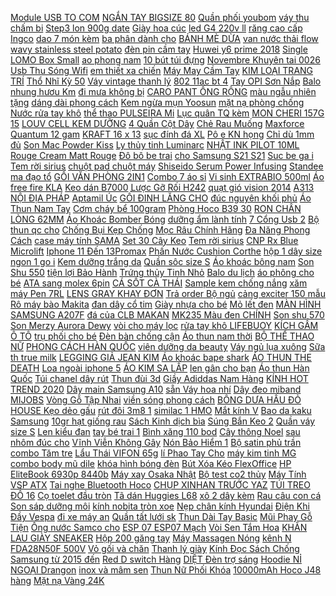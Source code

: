 [ Module USB TO COM](https://cuahang4.github.io/p0/106/607/module-usb-to-com-cp2102-zin-mua-hang-online/) [ NGẮN TAY BIGSIZE 80](https://cuahang4.github.io/p0/104/530/so-mi-ngan-tay-bigsize-80-150kg-mua-hang-online/) [Quần phối youbom](https://cuahang4.github.io/p0/106/548/quan-phoi-youbom-mua-hang-online/) [ váy thu chấm bi](https://cuahang4.github.io/p0/105/210/vay-thu-cham-bi-cho-be-mua-hang-online/) [ Step3 lon 900g date](https://cuahang4.github.io/p0/105/757/sua-drlucen-step3-lon-900g-date-moi-nhat-mua-hang-online/) [Giày hoa cúc](https://cuahang4.github.io/p0/101/146/giay-hoa-cuc-mua-hang-online/) [ led G4 220v ll](https://cuahang4.github.io/p0/105/582/bong-led-g4220vll0946862772-mua-hang-online/) [ răng cao cấp Ingco](https://cuahang4.github.io/p0/101/915/kem-rang-cao-cap-ingco-hhcp28200-mua-hang-online/) [ dao 7 món kèm](https://cuahang4.github.io/p0/103/295/bo-dao-7-mon-kem-ong-mua-hang-online/) [ ba phân dành cho](https://cuahang4.github.io/p0/102/28/ao-co-ba-phan-danh-cho-be-trai-be-gai-tu-7-26kg-timiki-mua-hang-online/) [BÁNH MÈ DỪA](https://cuahang4.github.io/p0/102/348/banh-me-dua-mua-hang-online/) [ van nước thải flow](https://cuahang4.github.io/p0/104/492/van-nuoc-thai-flow-300-mua-hang-online/) [ wavy stainless steel potato](https://cuahang4.github.io/p0/101/790/kitchen-wavy-stainless-steel-potato-masher-tool-mua-hang-online/) [đèn pin cầm tay](https://cuahang4.github.io/p0/103/534/den-pin-cam-tay-mua-hang-online/) [Huwei y6 prime 2018](https://cuahang4.github.io/p0/105/710/huwei-y6-prime-2018-mua-hang-online/) [ Single LOMO Box Small](https://cuahang4.github.io/p0/102/371/30pcs-uniq-wang-yibo-single-lomo-box-small-card-set-hd-post-card-poster-cards-best-gift-for-fans-mua-hang-online/) [ao phong nam](https://cuahang4.github.io/p0/105/317/ao-phong-nam-mua-hang-online/) [ 10 bút túi đựng](https://cuahang4.github.io/p0/102/438/combo-10-but-tui-dung-but-mua-hang-online/) [Novembre Khuyên tai 0026](https://cuahang4.github.io/p0/102/752/novembre-khuyen-tai-0026-mua-hang-online/) [ Usb Thu Sóng Wifi](https://cuahang4.github.io/p0/106/615/usb-thu-song-wifi-mini-300mbps-mua-hang-online/) [ em thiết xa chiến](https://cuahang4.github.io/p0/102/890/do-choi-tre-em-thiet-xa-chien-than-mua-hang-online/) [ Máy May Cầm Tay](https://cuahang4.github.io/p0/102/753/may-may-cam-tay-mini-mua-hang-online/) [ KIM LOẠI TRANG TRÍ](https://cuahang4.github.io/p0/100/330/hat-kim-loai-trang-tri-mong-mua-hang-online/) [ Thổ Nhĩ Kỳ 50](https://cuahang4.github.io/p0/106/502/len-jeans-art-tho-nhi-ky-50-gram-bang-mau-1-mua-hang-online/) [Váy vintage thanh lý](https://cuahang4.github.io/p0/101/121/vay-vintage-thanh-ly-mua-hang-online/) [ 802 11ac bt 4](https://cuahang4.github.io/p0/102/228/card-wifi-cho-may-tinh-dell-1820-dw1820-wnan-wifi-80211acbt-41-m2-wifi-d4v21-tien-dung-va-ben-mua-hang-online/) [ Tay OPI Sơn Nắp](https://cuahang4.github.io/p0/105/709/sale-50-son-mong-tay-opi-son-nap-bac-sieu-bong-isl29-mua-hang-online/) [ Balo nhung hươu Km](https://cuahang4.github.io/p0/102/656/balo-nhung-huou-km-cua-abbott-mua-hang-online/) [ đi mưa không bị](https://cuahang4.github.io/p0/102/469/tui-bong-boc-giay-di-mua-khong-bi-dinh-nuoc-mua-bui-ban-mua-hang-online/) [ CARO PANT ỐNG RỘNG](https://cuahang4.github.io/p0/100/595/quan-caro-pant-ong-rong-unisex-mua-hang-online/) [ màu ngẫu nhiên tặng](https://cuahang4.github.io/p0/102/859/bong-ro-size-3-5-6-7-so-3-5-6-7-mau-ngau-nhien-tang-kem-tui-luoi-dung-bong-va-kim-bom-mua-hang-online/) [ dáng dài phong cách](https://cuahang4.github.io/p0/101/230/ao-cardigan-len-min-dang-dai-phong-cach-han-quoc-mua-hang-online/) [ Kem ngừa mụn Yoosun](https://cuahang4.github.io/p0/106/78/kem-ngua-mun-yoosun-acnes-mua-hang-online/) [ mặt nạ phòng chống](https://cuahang4.github.io/p0/102/724/khau-trangmat-na-phong-chong-khi-doc-cao-cap-3m-kem-10-mieng-loc-thay-the-mua-hang-online/) [ Nước rửa tay khô](https://cuahang4.github.io/p0/105/75/nuoc-rua-tay-kho-100ml-mua-hang-online/) [ thể thao PULSEIRA Mi](https://cuahang4.github.io/p0/103/171/day-deo-nylon-the-thao-pulseira-mi-band-4-mi-band-3-chinh-hang-mijobs-day-deo-thay-the-miband-43-nylon-mijobs-mua-hang-online/) [ Lục quân TQ kèm](https://cuahang4.github.io/p0/106/248/nonlego-army-modern-war-combo-6-linh-luc-quan-tq-kem-trang-bi-mua-hang-online/) [ MON CHERI 157G 15](https://cuahang4.github.io/p0/101/58/socola-ruou-mon-cheri-157g-15-vien-mua-hang-online/) [ LOUV CELL KEM DƯỠNG](https://cuahang4.github.io/p0/100/424/louv-cell-kem-duong-the-trang-da-body-louv-cell-han-quoc-250-ml-mua-hang-online/) [ 4 Quần Cột Dây](https://cuahang4.github.io/p0/101/863/set-4-quan-cot-day-sexy-sq017-mua-hang-online/) [Chẻ Rau Muống](https://cuahang4.github.io/p0/101/142/che-rau-muong-mua-hang-online/) [ Maxforce Quantum 12 gam](https://cuahang4.github.io/p0/102/804/thuoc-diet-kien-bayer-maxforce-quantum-12-gam-dang-gel-date-22023-mua-hang-online/) [ KRAFT 16 x 13](https://cuahang4.github.io/p0/101/735/mtg0-25-tui-giay-kraft-16-x-13-x-6-cm-mua-hang-online/) [sục đính đá XL](https://cuahang4.github.io/p0/105/708/suc-dinh-da-xl-mua-hang-online/) [ Pô e KN họng](https://cuahang4.github.io/p0/100/606/po-e-kn-hong-51li-mua-hang-online/) [ Chỉ dù 1mm đủ](https://cuahang4.github.io/p0/106/336/chi-du-1mm-du-mau-mua-hang-online/) [ Son Mac Powder Kiss](https://cuahang4.github.io/p0/101/797/son-mac-powder-kiss-mau-303-style-shocked-mua-hang-online/) [ Ly thủy tinh Luminarc](https://cuahang4.github.io/p0/103/285/ly-thuy-tinh-luminarc-octime-ice-blue-mua-hang-online/) [ NHẬT INK PILOT 10ML](https://cuahang4.github.io/p0/105/902/muc-nhat-ink-pilot-10mlpenpro-mua-hang-online/) [ Rouge Cream Matt Rouge](https://cuahang4.github.io/p0/102/599/son-kem-li-black-rouge-cream-matt-rouge-m05-mua-hang-online/) [ Đô bô be trai](https://cuahang4.github.io/p0/102/754/do-bo-be-trai-mickey-mua-hang-online/) [ cho Samsung S21 S21](https://cuahang4.github.io/p0/106/443/kinh-cuong-luc-full-man-keo-uv-danh-cho-samsung-s21-s21-plus-s21-ultra-mua-hang-online/) [ Suc be ga i](https://cuahang4.github.io/p0/105/3/suc-be-gaianh-that-mua-hang-online/) [Tem rời sirius](https://cuahang4.github.io/p0/106/751/tem-roi-sirius-mua-hang-online/) [ chuột pad chuột máy](https://cuahang4.github.io/p0/105/78/mieng-lot-chuot-pad-chuot-may-tinh-hinh-chan-meo-chong-truot-de-thuong-mua-hang-online/) [ Shiseido Serum Power Infusing](https://cuahang4.github.io/p0/105/336/shiseido-serum-power-infusing-concentrate-10ml-mua-hang-online/) [ Standee ma đạo tổ](https://cuahang4.github.io/p0/105/360/standee-ma-dao-to-su-4-mua-hang-online/) [ GỐI VĂN PHÒNG 2IN1](https://cuahang4.github.io/p0/105/707/chan-goi-van-phong-2in1-sieu-de-thuong-mua-hang-online/) [Combo 7 áo sỉ](https://cuahang4.github.io/p0/103/876/combo-7-ao-si-mua-hang-online/) [Vi sinh EXTRABIO 500ml](https://cuahang4.github.io/p0/103/281/vi-sinh-extrabio-500ml-mua-hang-online/) [ Áo free fire KLA](https://cuahang4.github.io/p0/100/493/ao-free-fire-kla-01-mua-hang-online/) [Keo dán B7000](https://cuahang4.github.io/p0/105/929/keo-dan-b7000-mua-hang-online/) [Lược Gỡ Rối H242](https://cuahang4.github.io/p0/105/556/luoc-go-roi-h242-mua-hang-online/) [ quạt gió vision 2014](https://cuahang4.github.io/p0/105/570/op-quat-gio-vision-2014-2016-mua-hang-online/) [ A313 NỘI ĐỊA PHÁP](https://cuahang4.github.io/p0/101/537/kem-a313-noi-dia-phap-retinol-a313-mua-hang-online/) [Aptamil Úc](https://cuahang4.github.io/p0/106/677/aptamil-uc-mua-hang-online/) [ GỐI ĐINH LĂNG CHO](https://cuahang4.github.io/p0/105/953/goi-dinh-lang-cho-be-handmade-mua-hang-online/) [ đúc nguyên khối phủ](https://cuahang4.github.io/p0/105/272/chao-chong-dinh-bep-tu-size-202428-ferroli-rapido-duc-nguyen-khoi-phu-men-gom-duc-mua-hang-online/) [ Áo Thun Nam Tay](https://cuahang4.github.io/p0/102/985/ao-thun-nam-tay-ngan-2020-mua-hang-online/) [Cơm cháy bể 100gram](https://cuahang4.github.io/p0/100/108/com-chay-be-100gram-mua-hang-online/) [ Phòng Hoco B39 30](https://cuahang4.github.io/p0/101/88/freeship-toan-quoc-tu-50k-sac-du-phong-hoco-b39-30000mah-mua-hang-online/) [ RON CHÂN LÒNG 62MM](https://cuahang4.github.io/p0/102/278/ron-chan-long-62mm-cho-exciter-light-mua-hang-online/) [ Áo Khoác Bomber Bóng](https://cuahang4.github.io/p0/102/140/ao-khoac-bomber-bong-chay-ny-nam-nu-han-quoc-mua-hang-online/) [ dưỡng ẩm lành tính](https://cuahang4.github.io/p0/100/14/kem-duong-am-lanh-tinh-origins-ginzing-energy-boosting-gel-moisturizer-50ml-mua-hang-online/) [ 7 Cổng Usb 2](https://cuahang4.github.io/p0/103/65/bo-chia-7-cong-usb-20-jdl-a7-mua-hang-online/) [ Bộ thun qc cho](https://cuahang4.github.io/p0/102/120/bo-thun-qc-cho-be-mua-hang-online/) [ Chống Bụi Kẹp Chống](https://cuahang4.github.io/p0/106/781/case-op-macbook-du-mau-tang-nut-chong-bui-kep-chong-gay-sac-mua-hang-online/) [ Mọc Râu Chính Hãng](https://cuahang4.github.io/p0/102/328/dung-dich-moc-rau-chinh-hang-snor-x3-thai-lan-co-tem-mua-hang-online/) [ Đa Năng Phong Cách](https://cuahang4.github.io/p0/102/873/set-60-mieng-nhan-dan-trang-tri-da-nang-phong-cach-retro-dang-yeu-mua-hang-online/) [ case máy tính SAMA](https://cuahang4.github.io/p0/102/254/vo-case-may-tinh-sama-m1-mua-hang-online/) [ Set 30 Cây Keo](https://cuahang4.github.io/p0/102/668/set-30-cay-keo-nen-kim-tuyen-10cm-mua-hang-online/) [Tem rời sirius](https://cuahang4.github.io/p0/103/479/tem-roi-sirius-mua-hang-online/) [ CNP Rx Blue Microlift](https://cuahang4.github.io/p0/105/942/goi-kem-duong-sieu-cap-nuoc-phuc-hoi-cnp-rx-blue-microlift-hydra-cream-cyto-complex-1ml-mua-hang-online/) [ Iphone 11 Đến 13Promax](https://cuahang4.github.io/p0/103/901/da-co-ma-ip-13promax-dan-bao-ve-mat-camera-iphone-chat-lieu-titan-iphone-11-den-13promax-han-che-van-tay-mua-hang-online/) [Phấn Nước Cushion Corthe](https://cuahang4.github.io/p0/105/113/phan-nuoc-cushion-corthe-mua-hang-online/) [ hộp 1 dây size](https://cuahang4.github.io/p0/102/658/quan-tui-hop-1-day-size-30kg-100kg-co-anh-that-va-video-quay-can-canh-chat-vai-mua-hang-online/) [ ngon 1 go i](https://cuahang4.github.io/p0/103/764/mien-dong-bao-ngon-1-goi-250g-mua-hang-online/) [ Kem dưỡng trắng da](https://cuahang4.github.io/p0/106/174/kem-duong-trang-da-lotion-mua-hang-online/) [Quần sôc size S](https://cuahang4.github.io/p0/101/352/quan-soc-size-s-mua-hang-online/) [ Áo khoác bông nam](https://cuahang4.github.io/p0/102/832/ao-khoac-bong-nam-nu-mua-hang-online/) [Son Shu 550](https://cuahang4.github.io/p0/100/521/son-shu-550-mua-hang-online/) [ tiện lợi Bảo Hành](https://cuahang4.github.io/p0/105/706/hang-chinh-hang-may-lam-sua-chua-yogurt-nhat-ban-may-lam-sua-chua-3-nut-tu-dong-sieu-tien-loi-bao-hanh-12-thang-mua-hang-online/) [ Trứng thủy Tinh Nhỏ](https://cuahang4.github.io/p0/103/920/trung-thuy-tinh-nho-60ml-mua-hang-online/) [Balo du lịch](https://cuahang4.github.io/p0/101/328/balo-du-lich-mua-hang-online/) [ áo phông cho bé](https://cuahang4.github.io/p0/102/790/combo-ao-phong-cho-be-gai-mua-hang-online/) [ ATA sang molex 6pin](https://cuahang4.github.io/p0/106/131/cap-2-ata-sang-molex-6pin-card-vga-mua-hang-online/) [ CÁ SỐT CÀ THÁI](https://cuahang4.github.io/p0/101/856/ca-sot-ca-thai-lan-155g-mua-hang-online/) [ Sample kem chống nắng](https://cuahang4.github.io/p0/100/848/sample-kem-chong-nang-vichy-mua-hang-online/) [ xăm máy Pen 7RL](https://cuahang4.github.io/p0/100/766/20-kim-xam-may-pen-7rl-di-khung-mua-hang-online/) [LENS GRAY KHAY ĐƠN](https://cuahang4.github.io/p0/104/29/lens-gray-khay-don-mua-hang-online/) [ Trả order Bộ ngủ](https://cuahang4.github.io/p0/105/717/tra-order-bo-ngu-gu-mua-hang-online/) [ cảng exciter 150 mẫu](https://cuahang4.github.io/p0/102/52/cang-exciter-150-mau-moi-mua-hang-online/) [ Rô máy bào Makita](https://cuahang4.github.io/p0/105/731/ro-may-bao-makita-n1900b-mua-hang-online/) [ đan dây cổ tim](https://cuahang4.github.io/p0/102/691/ao-thun-dan-day-co-tim-vnxk-mua-hang-online/) [ Giày nhựa cho bé](https://cuahang4.github.io/p0/104/386/giay-nhua-cho-be-gai-1-5-tuoi-mua-hang-online/) [Mỏ lết đen](https://cuahang4.github.io/p0/105/278/mo-let-den-mua-hang-online/) [ MÀN HÌNH SAMSUNG A207F](https://cuahang4.github.io/p0/102/622/man-hinh-samsung-a207f-mau-den-mua-hang-online/) [ đá của CLB MAKAN](https://cuahang4.github.io/p0/103/911/ao-bong-da-cua-clb-makan-bd105-mua-hang-online/) [ MK235 Màu đen CHÍNH](https://cuahang4.github.io/p0/104/327/bo-ban-phim-chuot-khong-day-logitech-mk235-mau-den-chinh-hang-mua-hang-online/) [Son shu 570](https://cuahang4.github.io/p0/106/661/son-shu-570-mua-hang-online/) [ Son Merzy Aurora Dewy](https://cuahang4.github.io/p0/104/644/son-merzy-aurora-dewy-tint-mua-hang-online/) [ vòi cho máy lọc](https://cuahang4.github.io/p0/106/158/voi-cho-may-loc-nuoc-ro-mua-hang-online/) [ rửa tay khô LIFEBUOY](https://cuahang4.github.io/p0/103/675/gel-rua-tay-kho-lifebuoy-235ml100ml-mua-hang-online/) [KÍCH GẦM Ô TÔ](https://cuahang4.github.io/p0/100/23/kich-gam-o-to-mua-hang-online/) [ trụ phối cho bé](https://cuahang4.github.io/p0/104/733/sale-bo-dai-tay-tru-phoi-cho-be-6-20kg-mua-hang-online/) [Đèn bàn chống cận](https://cuahang4.github.io/p0/100/291/den-ban-chong-can-mua-hang-online/) [ Áo thun nam thời](https://cuahang4.github.io/p0/101/450/ao-thun-nam-thoi-trang-aoknam93-mua-hang-online/) [ BỘ THỂ THAO NỮ](https://cuahang4.github.io/p0/100/546/bo-the-thao-nu-theu-logo-mua-hang-online/) [ PHONG CÁCH HÀN QUỐC](https://cuahang4.github.io/p0/100/889/freeship-balo-vai-phoi-mau-phong-cach-han-quoc-ll1260-mua-hang-online/) [ viên dưỡng da beauty](https://cuahang4.github.io/p0/100/188/vien-duong-da-beauty-plus-mua-hang-online/) [ Váy ngủ lụa xuông](https://cuahang4.github.io/p0/105/705/vay-ngu-lua-xuong-phoi-ren-tang-kem-quan-chip-ren-2-mau-nude-va-hong-mua-hang-online/) [ Sữa th true milk](https://cuahang4.github.io/p0/104/714/sua-th-true-milk-180ml-socola-mua-hang-online/) [ LEGGING GIẢ JEAN KIM](https://cuahang4.github.io/p0/100/3/quan-legging-gia-jean-kim-anh-vu-mua-hang-online/) [ Áo khoác bape shark](https://cuahang4.github.io/p0/105/108/ao-khoac-bape-shark-phan-quang-mua-hang-online/) [ ÁO THUN THE DEATH](https://cuahang4.github.io/p0/100/660/ao-thun-the-death-tan-mua-hang-online/) [Loa ngoài iphone 5](https://cuahang4.github.io/p0/104/106/loa-ngoai-iphone-5-mua-hang-online/) [ ÁO KIM SA LẤP](https://cuahang4.github.io/p0/102/563/ao-kim-sa-lap-lanh-mua-hang-online/) [ len gân cho bạn](https://cuahang4.github.io/p0/104/265/ao-len-gan-cho-ban-gai-mua-hang-online/) [ Áo thun Hàn Quốc](https://cuahang4.github.io/p0/100/484/ao-thun-han-quoc-form-body-mua-hang-online/) [Túi chanel dây rút](https://cuahang4.github.io/p0/102/858/tui-chanel-day-rut-mua-hang-online/) [Thun đùi 3d](https://cuahang4.github.io/p0/101/742/thun-dui-3d-mua-hang-online/) [ Giầy Adiddas Nam Hàng](https://cuahang4.github.io/p0/100/748/giay-adiddas-nam-hang-chuan-japan-mua-hang-online/) [KÍNH HOT TREND 2020](https://cuahang4.github.io/p0/100/348/kinh-hot-trend-2020-mua-hang-online/) [Dây main Samsung A10](https://cuahang4.github.io/p0/105/208/day-main-samsung-a10-mua-hang-online/) [ sẵn Váy hoa nhí](https://cuahang4.github.io/p0/101/98/san-vay-hoa-nhi-vintage-mua-hang-online/) [ Dây đeo miband MIJOBS](https://cuahang4.github.io/p0/101/842/day-deo-miband-mijobs-chinh-hang-thay-the-cho-xiaomi-miband-5-xiaomi-miband-6-mua-hang-online/) [ Vòng Gỗ Tập Nhai](https://cuahang4.github.io/p0/101/180/vong-go-tap-nhai-cho-vet-mua-hang-online/) [ viền sóng phong cách](https://cuahang4.github.io/p0/106/380/1z31-ao-len-co-tron-vien-song-phong-cach-han-quoc-j1014-mua-hang-online/) [ BÔNG DƯA HẤU ĐỎ](https://cuahang4.github.io/p0/106/223/gau-bong-dua-hau-do-40cm-mua-hang-online/) [ HOUSE Kẹo dẻo gấu](https://cuahang4.github.io/p0/101/400/vitamin-house-keo-deo-gau-black-forest-gummy-bear-23g-mua-hang-online/) [ rút đôi 3m8 1](https://cuahang4.github.io/p0/105/214/thang-nhom-rut-doi-3m8-19m19m-mua-hang-online/) [similac 1 HMO](https://cuahang4.github.io/p0/103/752/similac-1-hmo-mua-hang-online/) [Mắt kính V](https://cuahang4.github.io/p0/106/119/mat-kinh-v-mua-hang-online/) [ Bao da kaku Samsung](https://cuahang4.github.io/p0/105/863/bao-da-kaku-samsung-tab-s6-lite-mua-hang-online/) [ 10gr hạt giống rau](https://cuahang4.github.io/p0/105/330/10gr-hat-giong-rau-muong-sieu-ngon-konglang-don-ngon-sieu-nay-mam-mua-hang-online/) [ Sách Kinh dịch bìa](https://cuahang4.github.io/p0/101/222/sach-kinh-dich-bia-cung-mua-hang-online/) [ Súng Bắn Keo 2](https://cuahang4.github.io/p0/105/672/sung-ban-keo-2-1-1-1-50ml-mua-hang-online/) [Quần váy size S](https://cuahang4.github.io/p0/106/283/quan-vay-size-s-mua-hang-online/) [Len kiểu đan](https://cuahang4.github.io/p0/102/511/len-kieu-dan-mua-hang-online/) [ tay bé trai 1](https://cuahang4.github.io/p0/102/801/ao-gap-dai-tay-be-trai-1-5-tuoi-mua-hang-online/) [ Bình xăng 110 bod](https://cuahang4.github.io/p0/100/654/binh-xang-110-bod-co-mua-hang-online/) [Cây thông Noel](https://cuahang4.github.io/p0/106/512/cay-thong-noel-mua-hang-online/) [ sau nhôm đúc cho](https://cuahang4.github.io/p0/104/252/cang-sau-nhom-duc-cho-winner-x-mua-hang-online/) [ Vĩnh Viễn Không Gây](https://cuahang4.github.io/p0/100/745/hang-moi-ve-kem-xoa-hinh-xam-vinh-vien-khong-gay-dau-don-2021-mua-hang-online/) [ Nón Bảo Hiểm 1](https://cuahang4.github.io/p0/103/651/chinh-hang-kinh-grs-chong-loa-gan-non-bao-hiem-12-va-34-mua-hang-online/) [ Bộ satin phủ trần](https://cuahang4.github.io/p0/100/222/bo-satin-phu-tran-5-mon-mua-hang-online/) [combo Tăm tre](https://cuahang4.github.io/p0/102/748/combo-tam-tre-mua-hang-online/) [ Lẩu Thái VIFON 65g](https://cuahang4.github.io/p0/101/526/thung-30-goi-mi-chay-lau-thai-vifon-65ggoi-mua-hang-online/) [ lí Phao Tay Cho](https://cuahang4.github.io/p0/103/851/thanh-liphao-tay-cho-tre-em-mua-hang-online/) [ máy kim tinh MG](https://cuahang4.github.io/p0/101/625/but-may-kim-tinh-mg-afp45601-mua-hang-online/) [combo body mũ dile](https://cuahang4.github.io/p0/101/206/combo-bodymudile-mua-hang-online/) [ khóa hình bóng đèn](https://cuahang4.github.io/p0/105/16/moc-khoa-hinh-bong-den-led-doc-dao-vui-nhon-mua-hang-online/) [ Bút Xóa Kéo FlexOffice](https://cuahang4.github.io/p0/106/225/but-xoa-keo-flexoffice-fo-ct-02-mua-hang-online/) [ HP EliteBook 6930p 8440b](https://cuahang4.github.io/p0/100/292/pin-hp-elitebook-6930p-8440b-8440p-8440w-8530wt-mua-hang-online/) [ Máy xay Osaka Nhật](https://cuahang4.github.io/p0/101/446/may-xay-osaka-nhat-ban-mua-hang-online/) [ Bộ test co2 thủy](https://cuahang4.github.io/p0/103/414/bo-test-co2-thuy-sinh-mua-hang-online/) [ Máy Tính VSP ATX](https://cuahang4.github.io/p0/100/699/vo-case-may-tinh-vsp-atx-3707a-mua-hang-online/) [ Tai nghe Bluetooth Hoco](https://cuahang4.github.io/p0/103/111/tai-nghe-bluetooth-hoco-es29-choang-co-the-thao-nghe-nhac-dam-thoai-lien-tuc-16h-chinh-hang-mua-hang-online/) [ CHỤP XINHAN TRƯỚC YAZ](https://cuahang4.github.io/p0/105/686/chup-xinhan-truoc-yaz-yaz125-mua-hang-online/) [ TÚI TREO ĐỒ 16](https://cuahang4.github.io/p0/106/566/tui-treo-do-16-o-mua-hang-online/) [Cọ toelet đầu tròn](https://cuahang4.github.io/p0/102/394/co-toelet-dau-tron-mua-hang-online/) [ Tã dán Huggies L68](https://cuahang4.github.io/p0/102/755/ta-dan-huggies-l68-mau-moi-mua-hang-online/) [ xô 2 dây kèm](https://cuahang4.github.io/p0/102/65/tui-xo-2-day-kem-vi-mua-hang-online/) [ Rau câu con cá](https://cuahang4.github.io/p0/104/518/rau-cau-con-ca-deo-1-goi-mua-hang-online/) [ Son sáp dưỡng môi](https://cuahang4.github.io/p0/105/326/son-sap-duong-moi-laco-10g-mua-hang-online/) [ kính nobita tròn xoe](https://cuahang4.github.io/p0/100/104/kinh-nobita-tron-xoe-loai-1-mua-hang-online/) [ Nẹp chân kính Hyundai](https://cuahang4.github.io/p0/104/391/nep-chan-kinh-hyundai-accent-2018-mua-hang-online/) [ Điện Khi Đầy Vespa](https://cuahang4.github.io/p0/101/576/sac-xe-dien-60v20ah-chong-phong-binh-tu-ngat-dien-khi-day-vespa-gogo-xmen-zoomerxe-5-binh-mua-hang-online/) [ đi xe máy an](https://cuahang4.github.io/p0/102/729/dai-di-xe-may-an-toan-cho-be-mua-hang-online/) [Quần tất lưới sk](https://cuahang4.github.io/p0/100/538/quan-tat-luoi-sk-mua-hang-online/) [ Thun Dài Tay Basic](https://cuahang4.github.io/p0/101/82/ao-thun-dai-tay-basic-co-gian-mua-hang-online/) [ Mũi Phay Gỗ Tiện](https://cuahang4.github.io/p0/100/112/mui-phay-go-tien-loi-mua-hang-online/) [ Ống nước Samco cho](https://cuahang4.github.io/p0/103/448/ong-nuoc-samco-cho-sonic-winner-mua-hang-online/) [ ESP 07 ESP07 Mạch](https://cuahang4.github.io/p0/104/245/mach-wifi-24g-esp8266-esp-07-esp07-mach-wifi-esp8266-mua-hang-online/) [ Vòi Sen Tắm Hoa](https://cuahang4.github.io/p0/106/127/dau-voi-sen-tam-hoa-sen-tiet-kiem-nuocnang-luong-us-o5g3-mua-hang-online/) [KHĂN LAU GIÀY SNEAKER](https://cuahang4.github.io/p0/101/409/khan-lau-giay-sneaker-mua-hang-online/) [ Hộp 200 găng tay](https://cuahang4.github.io/p0/101/760/hop-200-gang-tay-nilon-mua-hang-online/) [Máy Massagen Nóng](https://cuahang4.github.io/p0/103/858/may-massagen-nong-mua-hang-online/) [ kênh N FDA28N50F 500V](https://cuahang4.github.io/p0/102/450/mosfet-kenh-n-fda28n50f-500v-28a-mua-hang-online/) [ Vỏ gối và chăn](https://cuahang4.github.io/p0/105/619/vo-goi-va-chan-elsa-xanh-ban-le-tung-mon-mua-hang-online/) [Thanh lý giày](https://cuahang4.github.io/p0/104/515/thanh-ly-giay-mua-hang-online/) [ Kính Đọc Sách Chống](https://cuahang4.github.io/p0/100/419/kinh-doc-sach-chong-buc-xa-nhe-tr90-mua-hang-online/) [ Samsung từ 2015 đến](https://cuahang4.github.io/p0/105/21/dieu-khien-giong-noi-tivi-samsung-ru2019-cho-cac-dong-tivi-samsung-tu-2015-den-2020-hang-moi-chinh-hang-tang-kem-pin-mua-hang-online/) [ Red D switch Hàng](https://cuahang4.github.io/p0/105/901/ban-phim-co-gaming-dareu-ek87-black-multi-led-blue-brown-red-d-switch-hang-chinh-hang-mua-hang-online/) [ DIỆT Đèn trợ sáng](https://cuahang4.github.io/p0/106/760/gia-huy-diet-den-tro-sang-l4-ngan-mua-hang-online/) [ Hoodie NỈ NGOẠI Drangon](https://cuahang4.github.io/p0/102/15/ao-hoodie-ni-ngoai-drangon-ball-mua-hang-online/) [ inox và mâm sen](https://cuahang4.github.io/p0/101/285/chinh-hang-bo-dieu-gas-inox-va-mam-sen-chia-lua-bep-gas-duong-mua-hang-online/) [ Thun Nữ Phối Khóa](https://cuahang4.github.io/p0/102/664/ao-thun-nu-phoi-khoa-lts32-mua-hang-online/) [ 10000mAh Hoco J48 hàng](https://cuahang4.github.io/p0/105/469/sac-du-phong-10000mah-hoco-j48-hang-chinh-hang-mua-hang-online/) [ Mặt nạ Vàng 24K](https://cuahang4.github.io/p0/106/422/mat-na-vang-24k-gold-mask-mua-hang-online/) 